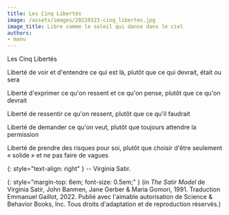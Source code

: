 ```yaml
---
title: Les Cinq Libertés
image: /assets/images/20220323-cinq_libertes.jpg
image_title: Libre comme le soleil qui danse dans le ciel
authors:
- manu
---
```


Les Cinq Libertés

Liberté de voir et d'entendre ce qui est là, plutôt que ce qui devrait,
était ou sera

Liberté d'exprimer ce qu'on ressent et ce qu'on pense, plutôt que ce
qu'on devrait

Liberté de ressentir ce qu'on ressent, plutôt que ce qu'il faudrait

Liberté de demander ce qu'on veut, plutôt que toujours attendre la permission

Liberté de prendre des risques pour soi, plutôt que choisir d'être seulement
« solide » et ne pas faire de vagues

{: style="text-align: right" }
-- Virginia Satir.

{: style="margin-top: 6em; font-size: 0.5em;" }
(in _The Satir Model_ de Virginia Satir, John Banmen, Jane Gerber & Maria Gomori, 1991. Traduction Emmanuel Gaillot, 2022. Publié avec l'aimable autorisation de Science & Behavior Books, Inc. Tous droits d'adaptation et de reproduction réservés.)
